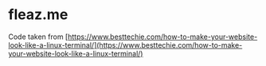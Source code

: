 # fleaz.me

Code taken from [https://www.besttechie.com/how-to-make-your-website-look-like-a-linux-terminal/](https://www.besttechie.com/how-to-make-your-website-look-like-a-linux-terminal/)
